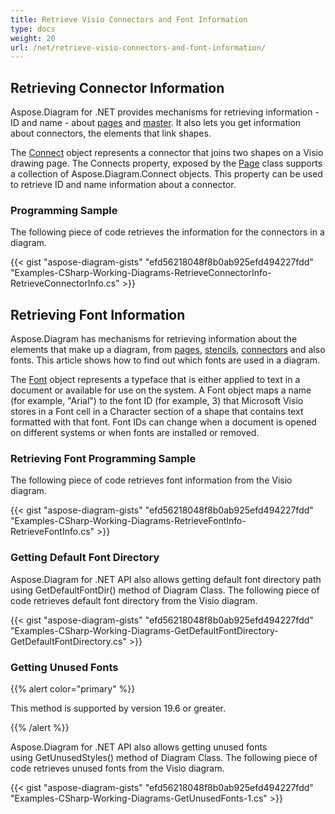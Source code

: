 ```yaml
---
title: Retrieve Visio Connectors and Font Information
type: docs
weight: 20
url: /net/retrieve-visio-connectors-and-font-information/
---
```


## **Retrieving Connector Information**
Aspose.Diagram for .NET provides mechanisms for retrieving information - ID and name - about [pages](/diagram/net/retrieve-2c-get-2c-copy-and-insert-a-page/) and [master](https://docs.aspose.com/diagram/net/working-with-masters/). It also lets you get information about connectors, the elements that link shapes.

The [Connect](http://www.aspose.com/api/net/diagram/aspose.diagram/connect) object represents a connector that joins two shapes on a Visio drawing page. The Connects property, exposed by the [Page](http://www.aspose.com/api/net/diagram/aspose.diagram/page) class supports a collection of Aspose.Diagram.Connect objects. This property can be used to retrieve ID and name information about a connector.
### **Programming Sample**
The following piece of code retrieves the information for the connectors in a diagram.

{{< gist "aspose-diagram-gists" "efd56218048f8b0ab925efd494227fdd" "Examples-CSharp-Working-Diagrams-RetrieveConnectorInfo-RetrieveConnectorInfo.cs" >}}
## **Retrieving Font Information**
Aspose.Diagram has mechanisms for retrieving information about the elements that make up a diagram, from [pages](/diagram/net/retrieve-2c-get-2c-copy-and-insert-a-page/), [stencils](https://docs.aspose.com/diagram/net/working-with-masters/), [connectors](/diagram/net/retrieving-connector-information/) and also fonts. This article shows how to find out which fonts are used in a diagram.

The [Font](http://www.aspose.com/api/net/diagram/aspose.diagram/font) object represents a typeface that is either applied to text in a document or available for use on the system. A Font object maps a name (for example, "Arial") to the font ID (for example, 3) that Microsoft Visio stores in a Font cell in a Character section of a shape that contains text formatted with that font. Font IDs can change when a document is opened on different systems or when fonts are installed or removed.
### **Retrieving Font Programming Sample**
The following piece of code retrieves font information from the Visio diagram.

{{< gist "aspose-diagram-gists" "efd56218048f8b0ab925efd494227fdd" "Examples-CSharp-Working-Diagrams-RetrieveFontInfo-RetrieveFontInfo.cs" >}}
### **Getting Default Font Directory**
Aspose.Diagram for .NET API also allows getting default font directory path using GetDefaultFontDir() method of Diagram Class. The following piece of code retrieves default font directory from the Visio diagram.

{{< gist "aspose-diagram-gists" "efd56218048f8b0ab925efd494227fdd" "Examples-CSharp-Working-Diagrams-GetDefaultFontDirectory-GetDefaultFontDirectory.cs" >}}
### **Getting Unused Fonts**
{{% alert color="primary" %}}

This method is supported by version 19.6 or greater.

{{% /alert %}}

Aspose.Diagram for .NET API also allows getting unused fonts using GetUnusedStyles() method of Diagram Class. The following piece of code retrieves unused fonts from the Visio diagram.

{{< gist "aspose-diagram-gists" "efd56218048f8b0ab925efd494227fdd" "Examples-CSharp-Working-Diagrams-GetUnusedFonts-1.cs" >}}

